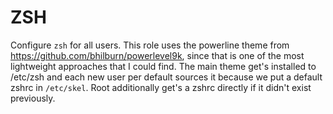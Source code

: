 # ZSH

Configure `zsh` for all users. This role uses the powerline theme from https://github.com/bhilburn/powerlevel9k, since that is one of the most lightweight approaches that I could find. The main theme get's installed to /etc/zsh and each new user per default sources it because we put a default zshrc in `/etc/skel`. Root additionally get's a zshrc directly if it didn't exist previously.
